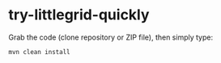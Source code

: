 # try-littlegrid-quickly

Grab the code (clone repository or ZIP file), then simply type:

    mvn clean install

